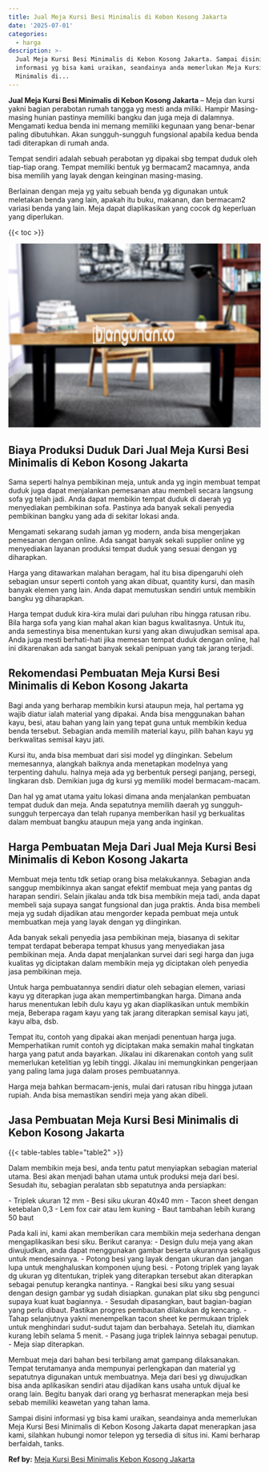```yaml
---
title: Jual Meja Kursi Besi Minimalis di Kebon Kosong Jakarta
date: '2025-07-01'
categories:
  - harga
description: >-
  Jual Meja Kursi Besi Minimalis di Kebon Kosong Jakarta. Sampai disini
  informasi yg bisa kami uraikan, seandainya anda memerlukan Meja Kursi Besi
  Minimalis di...
---
```


**Jual Meja Kursi Besi Minimalis di Kebon Kosong Jakarta** – Meja dan kursi yakni bagian perabotan rumah tangga yg mesti anda miliki. Hampir Masing-masing hunian pastinya memiliki bangku dan juga meja di dalamnya. Mengamati kedua benda ini memang memiliki kegunaan yang benar-benar paling dibutuhkan. Akan sungguh-sungguh fungsional apabila kedua benda tadi diterapkan di rumah anda.

Tempat sendiri adalah sebuah perabotan yg dipakai sbg tempat duduk oleh tiap-tiap orang. Tempat memiliki bentuk yg bermacam2 macamnya, anda bisa memilih yang layak dengan keinginan masing-masing.

Berlainan dengan meja yg yaitu sebuah benda yg digunakan untuk meletakan benda yang lain, apakah itu buku, makanan, dan bermacam2 variasi benda yang lain. Meja dapat diaplikasikan yang cocok dg keperluan yang diperlukan.

{{< toc >}}

![Jual Meja Kursi Besi Minimalis di Kebon Kosong Jakarta](/images/jual-meja-besi-murah10.png)

## Biaya Produksi Duduk Dari Jual Meja Kursi Besi Minimalis di Kebon Kosong Jakarta

Sama seperti halnya pembikinan meja, untuk anda yg ingin membuat tempat duduk juga dapat menjalankan pemesanan atau membeli secara langsung sofa yg telah jadi. Anda dapat membikin tempat duduk di daerah yg menyediakan pembikinan sofa. Pastinya ada banyak sekali penyedia pembikinan bangku yang ada di sekitar lokasi anda.

Mengamati sekarang sudah jaman yg modern, anda bisa mengerjakan pemesanan dengan online. Ada sangat banyak sekali supplier online yg menyediakan layanan produksi tempat duduk yang sesuai dengan yg diharapkan.

Harga yang ditawarkan malahan beragam, hal itu bisa dipengaruhi oleh sebagian unsur seperti contoh yang akan dibuat, quantity kursi, dan masih banyak elemen yang lain. Anda dapat memutuskan sendiri untuk membikin bangku yg diharapkan.

Harga tempat duduk kira-kira mulai dari puluhan ribu hingga ratusan ribu. Bila harga sofa yang kian mahal akan kian bagus kwalitasnya. Untuk itu, anda semestinya bisa menentukan kursi yang akan diwujudkan semisal apa. Anda juga mesti berhati-hati jika memesan tempat duduk dengan online, hal ini dikarenakan ada sangat banyak sekali penipuan yang tak jarang terjadi.

## Rekomendasi Pembuatan Meja Kursi Besi Minimalis di Kebon Kosong Jakarta

Bagi anda yang berharap membikin kursi ataupun meja, hal pertama yg wajib diatur ialah material yang dipakai. Anda bisa menggunakan bahan kayu, besi, atau bahan yang lain yang tepat guna untuk membikin kedua benda tersebut. Sebagian anda memilih material kayu, pilih bahan kayu yg berkwalitas semisal kayu jati.

Kursi itu, anda bisa membuat dari sisi model yg diinginkan. Sebelum memesannya, alangkah baiknya anda menetapkan modelnya yang terpenting dahulu. halnya meja ada yg berbentuk persegi panjang, persegi, lingkaran dsb. Demikian juga dg kursi yg memiliki model bermacam-macam.

Dan hal yg amat utama yaitu lokasi dimana anda menjalankan pembuatan tempat duduk dan meja. Anda sepatutnya memilih daerah yg sungguh-sungguh terpercaya dan telah rupanya memberikan hasil yg berkualitas dalam membuat bangku ataupun meja yang anda inginkan.

## Harga Pembuatan Meja Dari Jual Meja Kursi Besi Minimalis di Kebon Kosong Jakarta

Membuat meja tentu tdk setiap orang bisa melakukannya. Sebagian anda sanggup membikinnya akan sangat efektif membuat meja yang pantas dg harapan sendiri. Selain jikalau anda tdk bisa membikin meja tadi, anda dapat membeli saja supaya sangat fungsional dan juga praktis. Anda bisa membeli meja yg sudah dijadikan atau mengorder kepada pembuat meja untuk membuatkan meja yang layak dengan yg diinginkan.

Ada banyak sekali penyedia jasa pembikinan meja, biasanya di sekitar tempat terdapat beberapa tempat khusus yang menyediakan jasa pembikinan meja. Anda dapat menjalankan survei dari segi harga dan juga kualitas yg diciptakan dalam membikin meja yg diciptakan oleh penyedia jasa pembikinan meja.

Untuk harga pembuatannya sendiri diatur oleh sebagian elemen, variasi kayu yg diterapkan juga akan mempertimbangkan harga. Dimana anda harus menentukan lebih dulu kayu yg akan diaplikasikan untuk membikin meja, Beberapa ragam kayu yang tak jarang diterapkan semisal kayu jati, kayu alba, dsb.

Tempat itu, contoh yang dipakai akan menjadi penentuan harga juga. Memperhatikan rumit contoh yg diciptakan maka semakin mahal tingkatan harga yang patut anda bayarkan. Jikalau ini dikarenakan contoh yang sulit memerlukan ketelitian yg lebih tinggi. Jikalau ini memungkinkan pengerjaan yang paling lama juga dalam proses pembuatannya.

Harga meja bahkan bermacam-jenis, mulai dari ratusan ribu hingga jutaan rupiah. Anda bisa memastikan sendiri meja yang akan dibeli.

## Jasa Pembuatan Meja Kursi Besi Minimalis di Kebon Kosong Jakarta

{{< table-tables table="table2" >}}

Dalam membikin meja besi, anda tentu patut menyiapkan sebagian material utama. Besi akan menjadi bahan utama untuk produksi meja dari besi. Sesudah itu, sebagian peralatan sbb sepatutnya anda persiapkan:

\- Triplek ukuran 12 mm - Besi siku ukuran 40x40 mm - Tacon sheet dengan ketebalan 0,3 - Lem fox cair atau lem kuning - Baut tambahan lebih kurang 50 baut

Pada kali ini, kami akan memberikan cara membikin meja sederhana dengan mengaplikasikan besi siku. Berikut caranya: - Design dulu meja yang akan diwujudkan, anda dapat menggunakan gambar beserta ukurannya sekaligus untuk mendesainnya. - Potong besi yang layak dengan ukuran dan jangan lupa untuk menghaluskan komponen ujung besi. - Potong triplek yang layak dg ukuran yg ditentukan, triplek yang diterapkan tersebut akan diterapkan sebagai penutup kerangka nantinya. - Rangkai besi siku yang sesuai dengan design gambar yg sudah disiapkan. gunakan plat siku sbg pengunci supaya kuat kuat bagiannya. - Sesudah dipasangkan, baut bagian-bagian yang perlu dibaut. Pastikan progres pembautan dilakukan dg kencang. - Tahap selanjutnya yakni menempelkan tacon sheet ke permukaan triplek untuk menghindari sudut-sudut tajam dan berbahaya. Setelah itu, diamkan kurang lebih selama 5 menit. - Pasang juga triplek lainnya sebagai penutup. - Meja siap diterapkan.

Membuat meja dari bahan besi terbilang amat gampang dilaksanakan. Tempat terutamanya anda mempunyai perlengkapan dan material yg sepatutnya digunakan untuk membuatnya. Meja dari besi yg diwujudkan bisa anda aplikasikan sendiri atau dijadikan kans usaha untuk dijual ke orang lain. Begitu banyak dari orang yg berhasrat menerapkan meja besi sebab memiliki keawetan yang tahan lama.

Sampai disini informasi yg bisa kami uraikan, seandainya anda memerlukan Meja Kursi Besi Minimalis di Kebon Kosong Jakarta dapat menerapkan jasa kami, silahkan hubungi nomor telepon yg tersedia di situs ini. Kami berharap berfaidah, tanks.

**Ref by:** [Meja Kursi Besi Minimalis Kebon Kosong Jakarta](https://id.wikipedia.org/wiki/Meja)

